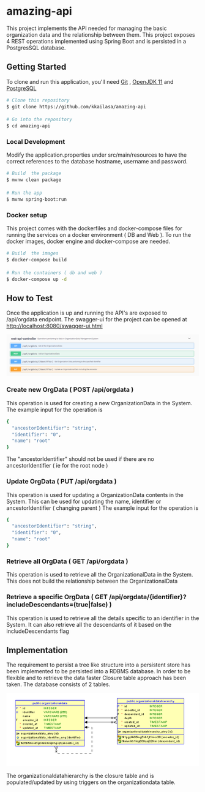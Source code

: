 # amazing-api
This project implements the API needed for managing the basic organization data and the relationship between them. This project exposes 4 REST operations implemented using Spring Boot and is persisted in a PostgresSQL database.

## Getting Started

To clone and run this application, you'll need [Git](https://git-scm.com) , [OpenJDK 11](https://openjdk.java.net/projects/jdk/11/) and [PostgreSQL](https://www.postgresql.org/) 

```bash
# Clone this repository
$ git clone https://github.com/kkailasa/amazing-api

# Go into the repository
$ cd amazing-api
```
### Local Development
Modify the application.properties under src/main/resources to have the correct references to the database hostname, username and password.

```bash
# Build  the package
$ mvnw clean package

# Run the app
$ mvnw spring-boot:run
```
### Docker setup
This project comes with the dockerfiles and docker-compose files for running the services on a docker environment ( DB and Web ). To run the docker images, docker engine and docker-compose are needed.

```bash
# Build  the images
$ docker-compose build

# Run the containers ( db and web )
$ docker-compose up -d
```

## How to Test

Once the application is up and running the API's are exposed to /api/orgdata endpoint. The swagger-ui for the project can be opened at 
[http://localhost:8080/swagger-ui.html](http://localhost:8080/swagger-ui.html)

![Image of Overview](https://github.com/kkailasa/amazing-api/blob/master/img/operations-overview.PNG)

### Create new OrgData ( POST /api/orgdata )

This operation is used for creating a new OrganizationData in the System. 
The example input for the operation is 

```bash
{
  "ancestorIdentifier": "string",
  "identifier": "0",
  "name": "root"
}
```

The "ancestorIdentifier" should not be used if there are no ancestorIdentifier ( ie for the root node )

### Update OrgData ( PUT /api/orgdata )

This operation is used for updating  a OrganizationData contents in the System.
This can be used for updating the name, identifier or ancestorIdentifier ( changing parent ) 
The example input for the operation is 

```bash
{
  "ancestorIdentifier": "string",
  "identifier": "0",
  "name": "root"
}
```

### Retrieve all  OrgData ( GET /api/orgdata )

This operation is used to retrieve all the OrganizationalData in the System.
This does not build the relationship between the OrganizationalData 
 
### Retrieve a specific OrgData ( GET /api/orgdata/{identifier}?includeDescendants=(true|false) )

This operation is used to retrieve all the details specific to an identifier in the System. It can also retrieve all the descendants of it based on the includeDescendants flag

## Implementation

The requirement to persist a tree like structure into a persistent store has been implemented to be persisted into a RDBMS database. In order to be flexible and to retrieve the data faster Closure table approach has been taken. The database consists of 2 tables. 

![Image of ER](https://github.com/kkailasa/amazing-api/blob/master/img/ER.PNG)

The organizationaldatahierarchy is the closure table and is populated/updated by using triggers on the organizationdata table.


